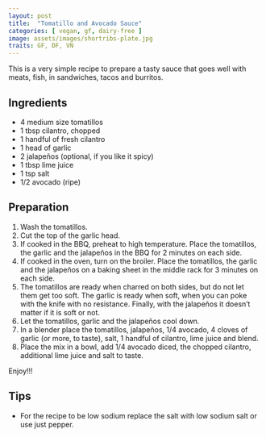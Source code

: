 ```yaml
---
layout: post
title:  "Tomatillo and Avocado Sauce"
categories: [ vegan, gf, dairy-free ]
image: assets/images/shortribs-plate.jpg
traits: GF, DF, VN
---
```


This is a very simple recipe to prepare a tasty sauce that goes well with meats, fish, in sandwiches, tacos and burritos.

## Ingredients

* 4 medium size tomatillos 
* 1 tbsp cilantro, chopped
* 1 handful of fresh cilantro 
* 1 head of garlic
* 2 jalapeños (optional, if you like it spicy)
* 1 tbsp lime juice
* 1 tsp salt
* 1/2 avocado (ripe)


## Preparation

1. Wash the tomatillos.
2. Cut the top of the garlic head.
3. If cooked in the BBQ, preheat to high temperature. Place the tomatillos, the garlic and the jalapeños in the BBQ for 2 minutes on each side.  
4. If cooked in the oven, turn on the broiler. Place the tomatillos, the garlic and the jalapeños on a baking sheet in the middle rack for 3 minutes on each side.
5. The tomatillos are ready when charred on both sides, but do not let them get too soft. The garlic is ready when soft, when you can poke with the knife with no resistance. Finally, with the jalapeños it doesn’t matter if it is soft or not.  
6. Let the tomatillos, garlic and the jalapeños cool down.
7. In a blender place the tomatillos, jalapeños, 1/4 avocado, 4 cloves of garlic (or more, to taste), salt, 1 handful of cilantro, lime juice and blend.
8. Place the mix in a bowl, add 1/4 avocado diced, the chopped cilantro, additional lime juice and salt to taste.  


Enjoy!!!


 


## Tips

* For the recipe to be low sodium replace the salt with low sodium salt or use just pepper.


